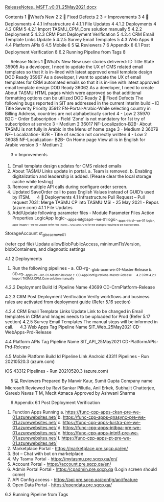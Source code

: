 [ReleaseNotes_ MSFT_v0.01_25May2021.docx](/.attachments/ReleaseNotes_%20MSFT_v0.01_25May2021-13352910-78d4-408a-9428-d1dea52dcdd5.docx)

Contents
1	🔧What’s New	2
2	🚀 Fixed Defects	2
3	⭐ Improvements	3
4	🚀 Deployments	4
4.1	Infrastructure	4
4.1.1	File Updates	4
4.1.2	Deployments	4
4.2	CRM	5
4.2.1	Import TASMU_CPM_Core solution manually	5
4.2.2	Deployment	5
4.2.3	CRM Post Deployment Verification	5
4.2.4	CRM Email Template Links Update	5
4.2.5	Survey Email Templates	5
4.3	Web Apps	6
4.4	Platform APIs	6
4.5	Mobile	6
5	💻 Reviewers	7
6	Appendix	8
6.1	Post Deployment Verification	8
6.2	Running Pipeline from Tags	8

 
Release Notes
1	🔧What’s New
New user stories delivered: 
ID	Title	State
35905
As a developer, I need to update the UX of CMS related email templates so that it is in-lined with latest approved email template design	DOD Ready
35967
As a developer, I want to update the UX of email templates for CRM automated emails so that it is in-line with latest approved email template design	DOD Ready
36062
As a developer, I need to create About TASMU HTML pages which were approved so that additional formatting options can be utilized	DOD Ready
2	🚀 Fixed Defects
The following bugs reported in SIT are addressed in the current interim build –
ID	Title	Severity	Priority
35912
FN-Portal-Arabic-While selecting country in Billing Address, countries are not alphabetically sorted	4 - Low	2
35970
B2C - Order Subscription - Field 'Zone' is not mandatory for 1st try of subscription at service	3 - Medium	2
36017
NF-Localization-B2B- About TASMU is not fully in Arabic in the Menu of home page	3 - Medium	2
36079
NF- Localization- B2B - Title of section not correctly written	4 - Low	2
36085
NF-Localization- B2B- On Home page View all is in English for Arabic version	3 - Medium	2

 
3	⭐ Improvements
1.	Email template design updates for CMS related emails
2.	About TASMU Links update in portal.
a.	 Team is removed.
b.	Enabling digitalization and leadership is added.
               [Please clear the local storage cache while testing]
3.	Remove multiple API calls during configure order screen.
4.	Updated SaveOrder call to pass English Values instead of GUID’s used by ITSM.
 
4	🚀 Deployments
4.1	Infrastructure
Pull Request – Pull request 7031: Merge TASMU CP into TASMU MSI - 25 May 2021 - Repos (azure.com)
4.1.1	File Updates
1.	Add/Update following parameter files - 
Module	Parameter Files	Action	Properties
LogicApp	logic-<sub>-apps-intgbaprl-<env>-we-01
logic-<sub>-apps-intrsl-<env>-we-01
logic-<sub>-apps-intaprv1-<env>-we-01
	Update	Refer PRs : 6984 ,  7003  and 7016 for the changes required to be incorporated.

StorageAccount	st<sub>glocacmwe01

(refer cpd file)	Update
	allowBlobPublicAccess,
minimumTlsVersion,
blobContainers,
and diagnostic settings

4.1.2	Deployments
1.	Run the following pipelines - 
a.	CD-rg-<sub>-glob-acm-we-01-Master-Release
b.	CD-rg-<sub>-apps-int-<env>-we-01-Master-Release
c.	CD-AppConfigurations-Master-Release
 
4.2	CRM
4.2.1	Import TASMU_CPM_Core solution manually

 
 
4.2.2	Deployment
Build Id	Pipeline Name
43699	CD-CrmPlatform-Release


4.2.3	CRM Post Deployment Verification
  Verify workflows and business rules are activated from deployment guide (Refer 5.16 section) 

4.2.4	CRM Email Template Links Update
Link to be changed in Email templates in CRM and Images needs to be uploaded for Prod (Refer 5.17 section)
4.2.5	Survey Email Templates
The manual steps will be informed in call.
 
4.3	Web Apps
Tag	Pipeline Name
SIT_Web_25May2021	CD-WebApps-Prd-Release


4.4	Platform APIs
Tag	Pipeline Name
SIT_API_25May2021	CD-PlatformAPIs-Prd-Release


4.5	Mobile
Platform	Build Id	Pipeline Link
Android	43311	Pipelines - Run 20210520.3 (azure.com)

iOS	43312	Pipelines - Run 20210520.3 (azure.com)


 
5	💻 Reviewers 
Prepared By	Manvir Kaur, Sumit Gupta
Company name	Microsoft
Reviewed by 	Ravi Sankar Pillutla, Anil Erkek, Subhajit Chatterjee, Gareeb Navas T M, Mecit Atmaca
Approved by 	Ashwani Sharma

 
6	Appendix
6.1	Post Deployment Verification
1.	Function Apps Running 
a.	https://func-cpp-apps-ckan-pre-we-01.azurewebsites.net/ 
b.	https://func-cpp-apps-qnasync-pre-we-01.azurewebsites.net/ 
c.	https://func-cpp-apps-luistra-pre-we-01.azurewebsites.net/ 
d.	https://func-cpp-apps-intbpa-pre-we-01.azurewebsites.net/ 
e.	https://func-cpp-apps-intntf-pre-we-01.azurewebsites.net/ 
f.	https://func-cpp-apps-pt-pre-we-01.azurewebsites.net/ 
2.	Marketplace Portal - https://marketplace.pre.sqcp.qa/en/ 
3.	Bot – Chat with bot on marketplace 
4.	My Tasmu Portal - https://mytasmu.pre.sqcp.qa/en/ 
5.	Account Portal - https://account.pre.sqcp.qa/en/ 
6.	Admin Portal Portal - https://cpadmin.pre.sqcp.qa  (Login screen should come) 
7.	API Config access - https://api.pre.sqcp.qa/config/api/feature 
8.	Open Data Portal - https://opendata.pre.sqcp.qa/

6.2	Running Pipeline from Tags
 
